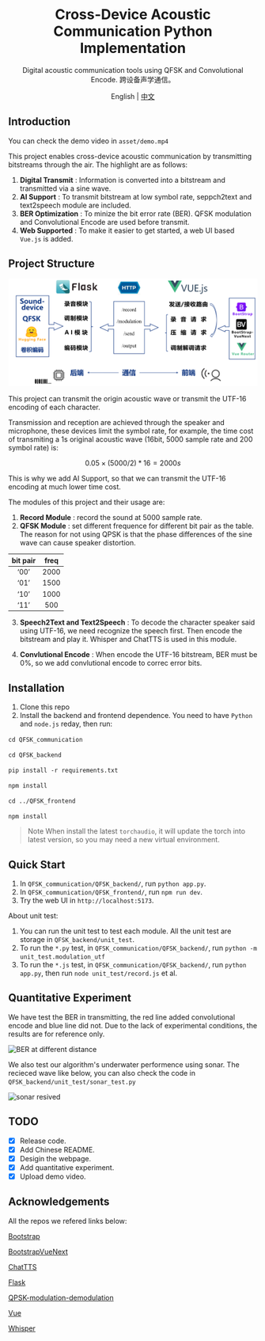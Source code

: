 <div align="center">

# Cross-Device Acoustic Communication Python Implementation

Digital acoustic communication tools using QFSK and Convolutional Encode. 跨设备声学通信。

English | [中文](docs/README-zh.md)

</div>

## Introduction

You can check the demo video in `asset/demo.mp4`

This project enables cross-device acoustic communication by transmitting bitstreams through the air. The highlight are as follows:
1. **Digital Transmit** : Information is converted into a bitstream and transmitted via a sine wave.
2. **AI Support** : To transmit bitstream at low symbol rate, seppch2text and text2speech module are included.
3. **BER Optimization** : To minize the bit error rate (BER). QFSK modulation and Convolutional Encode are used before transmit.
4. **Web Supported** : To make it easier to get started, a web UI based `Vue.js` is added.

## Project Structure

![Project Structure](asset/Structure.png)

This project can transmit the origin acoustic wave or transmit the UTF-16 encoding of each character.

Transmission and reception are achieved through the speaker and microphone, these devices limit the symbol rate, for example, the time cost of transmiting a 1s original acoustic wave (16bit, 5000 sample rate and 200 symbol rate) is:

$$0.05 \times (5000 / 2) * 16 = 2000s$$

This is why we add AI Support, so that we can transmit the UTF-16 encoding at much lower time cost.

The modules of this project and their usage are:
1. **Record Module** : record the sound at 5000 sample rate.
2. **QFSK Module** : set different frequence for different bit pair as the table. The reason for not using QPSK is that the phase differences of the sine wave can cause speaker distortion.

| bit pair | freq |
| :--: | :--: |
| ‘00’ | 2000 |
| ‘01’ | 1500 |
| ‘10’ | 1000 |
| ‘11’ | 500 |

3. **Speech2Text and Text2Speech** : To decode the character speaker said using UTF-16, we need recognize the speech first. Then encode the bitstream and play it. Whisper and ChatTTS is used in this module.

4. **Convlutional Encode** : When encode the UTF-16 bitstream, BER must be 0\%, so we add convlutional encode to correc error bits.

## Installation
1. Clone this repo
2. Install the backend and frontend dependence. You need to have `Python` and `node.js` reday, then run:

```cd QFSK_communication```

```cd QFSK_backend```

```pip install -r requirements.txt```

```npm install```

```cd ../QFSK_frontend```

```npm install```

> Note
> When install the latest `torchaudio`, it will update the torch into latest version, so you may need a new virtual environment.

## Quick Start
1. In `QFSK_communication/QFSK_backend/`, run `python app.py`.
2. In `QFSK_communication/QFSK_frontend/`, run `npm run dev`.
3. Try the web UI in `http://localhost:5173`.

About unit test:
1. You can run the unit test to test each module. All the unit test are storage in `QFSK_backend/unit_test`.
2. To run the `*.py` test, in `QFSK_communication/QFSK_backend/`, run `python -m unit_test.modulation_utf`
3. To run the `*.js` test, in `QFSK_communication/QFSK_backend/`, run `python app.py`, then run `node unit_test/record.js` et al.

## Quantitative Experiment
We have test the BER in transmitting, the red line added convolutional encode and blue line did not. Due to the lack of experimental conditions, the results are for reference only.

![BER at different distance](asset/BER.jpg)

We also test our algorithm's underwater performence using sonar. The recieced wave like below, you can also check the code in `QFSK_backend/unit_test/sonar_test.py`

![sonar resived](asset/sonar_rx.png)

## TODO
- [x] Release code.
- [x] Add Chinese README.
- [x] Desigin the webpage.
- [x] Add quantitative experiment.
- [x] Upload demo video.

## Acknowledgements
All the repos we refered links below:

[Bootstrap](https://github.com/twbs/bootstrap)

[BootstrapVueNext](https://github.com/bootstrap-vue-next/bootstrap-vue-next)

[ChatTTS](https://github.com/2noise/ChatTTS)

[Flask](https://github.com/pallets/flask)

[QPSK-modulation-demodulation](https://github.com/nancyradadia/QPSK-modulation-demodulation)

[Vue](https://github.com/vuejs/core)

[Whisper](https://github.com/openai/whisper)